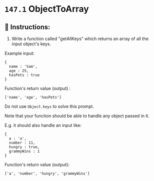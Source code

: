 # `147.1` ObjectToArray

## 📝 Instructions:

1. Write a function called "getAllKeys" which returns an array of all the input object's keys.

Example input: 

```Js
{
  name : 'Sam',
  age : 25,
  hasPets : true
}
```
Function's return value (output) :

```Js
['name', 'age', 'hasPets']
```
Do not use `Object.keys` to solve this prompt.

Note that your function should be able to handle any object passed in it.

E.g. it should also handle an input like:

```Js
{
  a : 'a',
  number : 11,
  hungry : true,
  grammyWins : 1
}
```
Function's return value (output):

```Js
['a', 'number', 'hungry', 'grammyWins']
```